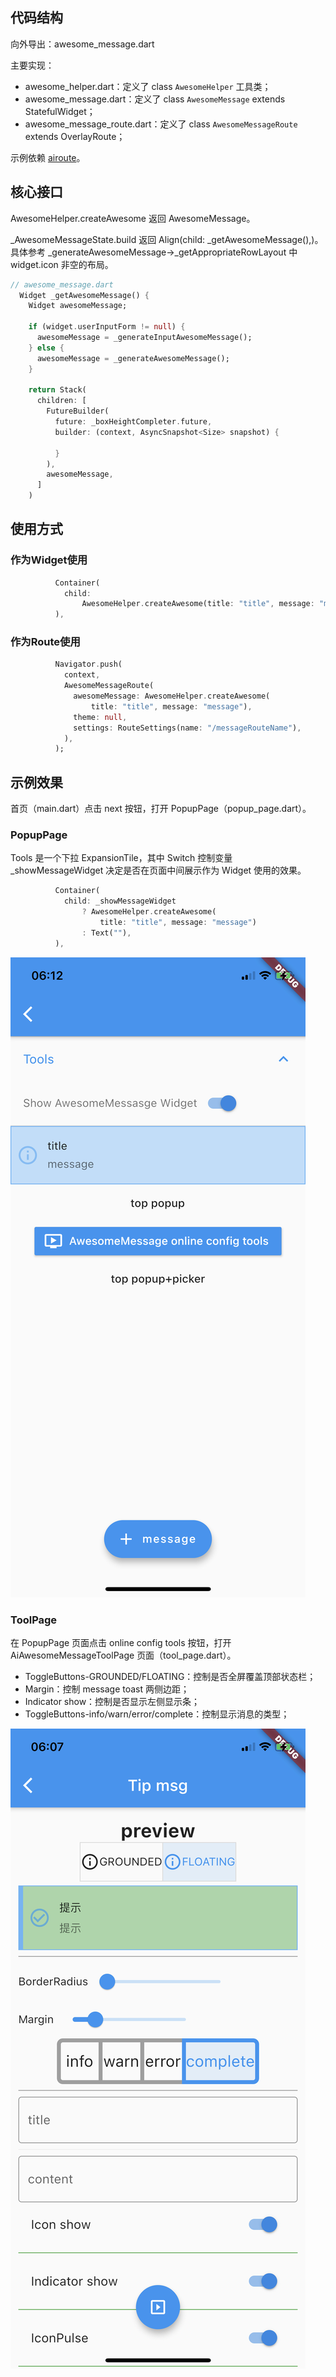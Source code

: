 
## 代码结构

向外导出：awesome_message.dart

主要实现：

- awesome_helper.dart：定义了 class `AwesomeHelper` 工具类；  
- awesome_message.dart：定义了 class `AwesomeMessage` extends StatefulWidget；  
- awesome_message_route.dart：定义了 class `AwesomeMessageRoute` extends OverlayRoute；  

示例依赖 [airoute](https://github.com/pdliuw/airoute)。

## 核心接口

AwesomeHelper.createAwesome 返回 AwesomeMessage。

_AwesomeMessageState.build 返回 Align(child: _getAwesomeMessage(),)。  
具体参考 _generateAwesomeMessage->_getAppropriateRowLayout 中 widget.icon 非空的布局。  

```Dart
// awesome_message.dart
  Widget _getAwesomeMessage() {
    Widget awesomeMessage;

    if (widget.userInputForm != null) {
      awesomeMessage = _generateInputAwesomeMessage();
    } else {
      awesomeMessage = _generateAwesomeMessage();
    }

    return Stack(
      children: [
        FutureBuilder(
          future: _boxHeightCompleter.future,
          builder: (context, AsyncSnapshot<Size> snapshot) {

          }
        ),
        awesomeMessage,
      ]
    )
```

## 使用方式

### 作为Widget使用

```Dart
          Container(
            child:
                AwesomeHelper.createAwesome(title: "title", message: "message"),
          ),
```

### 作为Route使用

```Dart
          Navigator.push(
            context,
            AwesomeMessageRoute(
              awesomeMessage: AwesomeHelper.createAwesome(
                  title: "title", message: "message"),
              theme: null,
              settings: RouteSettings(name: "/messageRouteName"),
            ),
          );
```

## 示例效果

首页（main.dart）点击 next 按钮，打开 PopupPage（popup_page.dart）。

### PopupPage

Tools 是一个下拉 ExpansionTile，其中 Switch 控制变量 _showMessageWidget 决定是否在页面中间展示作为 Widget 使用的效果。

```Dart
          Container(
            child: _showMessageWidget
                ? AwesomeHelper.createAwesome(
                    title: "title", message: "message")
                : Text(""),
          ),
```

![aimsg-example-tool](images/aimsg-example-tool.jpeg)

### ToolPage

在 PopupPage 页面点击 online config tools 按钮，打开 AiAwesomeMessageToolPage 页面（tool_page.dart）。

- ToggleButtons-GROUNDED/FLOATING：控制是否全屏覆盖顶部状态栏；  
- Margin：控制 message toast 两侧边距；  
- Indicator show：控制是否显示左侧显示条；  
- ToggleButtons-info/warn/error/complete：控制显示消息的类型；  

![aimsg-example-popup](images/aimsg-example-popup.jpeg)
